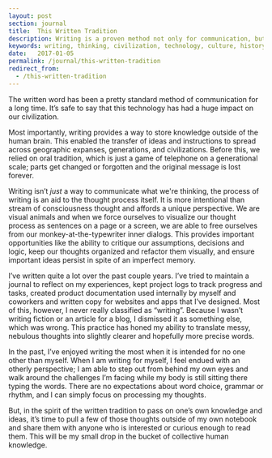 ```yaml
---
layout: post
section: journal
title:  This Written Tradition
description: Writing is a proven method not only for communication, but for thinking
keywords: writing, thinking, civilization, technology, culture, history, knowledge
date:   2017-01-05
permalink: /journal/this-written-tradition
redirect_from:
  - /this-written-tradition
---
```


The written word has been a pretty standard method of communication for a long time. It’s safe to say that this technology has had a huge impact on our civilization.

Most importantly, writing provides a way to store knowledge outside of the human brain. This enabled the transfer of ideas and instructions to spread across geographic expanses, generations, and civilizations. Before this, we relied on oral tradition, which is just a game of telephone on a generational scale; parts get changed or forgotten and the original message is lost forever.

Writing isn’t _just_ a way to communicate what we're thinking, the process of writing is an aid to the thought process itself. It is more intentional than stream of consciousness thought and affords a unique perspective. We are visual animals and when we force ourselves to visualize our thought process as sentences on a page or a screen, we are able to free ourselves from our monkey-at-the-typewriter inner dialogs. This provides important opportunities like the ability to critique our assumptions, decisions and logic, keep our thoughts organized and refactor them visually, and ensure important ideas persist in spite of  an imperfect memory.

I’ve written quite a lot over the past couple years. I’ve tried to maintain a journal to reflect on my experiences, kept project logs to track progress and tasks, created product documentation used internally by myself and coworkers and written copy for websites and apps that I’ve designed. Most of this, however, I never really classified as “writing”. Because I wasn’t writing fiction or an article for a blog, I dismissed it as something else, which was wrong. This practice has honed my ability to translate messy, nebulous thoughts into slightly clearer and hopefully more precise words.

In the past, I’ve enjoyed writing the most when it is intended for no one other than myself. When I am writing for myself, I feel endued with an otherly perspective; I am able to step out from behind my own eyes and walk around the challenges I’m facing while my body is still sitting there typing the words. There are no expectations about word choice, grammar or rhythm, and I can simply focus on processing my thoughts.

But, in the spirit of the written tradition to pass on one’s own knowledge and ideas, it’s time to pull a few of those thoughts outside of my own notebook and share them with anyone who is interested or curious enough to read them. This will be my small drop in the bucket of collective human knowledge.
